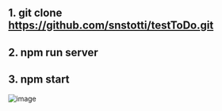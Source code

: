## 1. git clone https://github.com/snstotti/testToDo.git
## 2. npm run server
## 3. npm start
![image](https://user-images.githubusercontent.com/56360311/178151420-257bcb14-159a-49fa-b53c-86d2abe3f56f.png)

